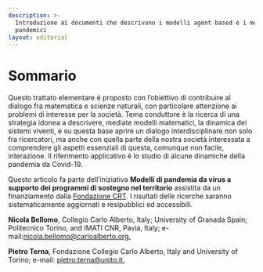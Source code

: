 ```yaml
---
description: >-
  Introduzione ai documenti che descrivono i modelli agent based e i modelli
  pandemici
layout: editorial
---
```


# Sommario

Questo trattato elementare è proposto con l’obiettivo di contribuire al dialogo fra matematica e scienze naturali, con particolare attenzione ai problemi di interesse per la società. Tema conduttore è la ricerca di una strategia idonea a descrivere, mediate modelli matematici, la dinamica dei sistemi viventi, e su questa base aprire un dialogo interdisciplinare non solo fra ricercatori, ma anche con quella parte della nostra società interessata a comprendere gli aspetti essenziali di questa, comunque non facile, interazione. Il riferimento applicativo è lo studio di alcune dinamiche della pandemia da Covid-19.

Questo articolo fa parte dell’iniziativa **Modelli di pandemia da virus a supporto dei programmi di sostegno nel territorio** assistita da un finanziamento dalla [Fondazione CRT](https://www.fondazionecrt.it). I risultati delle ricerche saranno sistematicamente aggiornati e resipubblici ed accessibili.

**Nicola Bellomo**, Collegio Carlo Alberto, Italy; University of Granada Spain; Politecnico Torino, and IMATI CNR, Pavia, Italy; e-mail:[nicola.bellomo@carloalberto.org.](mailto:nicola.bellomo@carloalberto.org)

**Pietro Terna**, Fondazione Collegio Carlo Alberto, Italy and University of Torino; e-mail: [pietro.terna@unito.it.](mailto:pietro.terna@unito.it)
